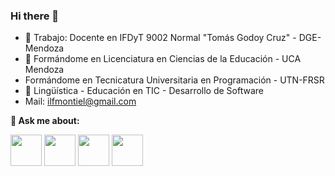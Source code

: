 ### Hi there 👋


- 🔭 Trabajo: Docente en IFDyT 9002 Normal "Tomás Godoy Cruz" - DGE-Mendoza
- 🌱 Formándome en Licenciatura en Ciencias de la Educación - UCA Mendoza
-    Formándome en Tecnicatura Universitaria en Programación - UTN-FRSR
- 💬 Lingüística - Educación en TIC - Desarrollo de Software
- Mail: ilfmontiel@gmail.com
  
**💬 Ask me about:**

<code><a href="https://www.python.org/" target="_blank"><img height="50" src="https://www.vectorlogo.zone/logos/python/python-ar21.svg"></a></code>
<code><a href="https:///" target="_blank"><img height="50" src="https://www.vectorlogo.zone/logos/linux/linux-ar21.svg"></a></code>
<code><a href="https://git-scm.com//" target="_blank"><img height="50" src="https://www.vectorlogo.zone/logos/git-scm/git-scm-ar21.svg"></a></code>
<code><a href="https://www.javascript.com/" target="_blank"><img height="50" src="https://www.vectorlogo.zone/logos/javascript/javascript-ar21.svg"></a></code>













